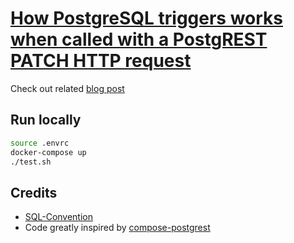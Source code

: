 # [How PostgreSQL triggers works when called with a PostgREST PATCH HTTP request](https://blog.fgribreau.com/2020/11/how-postgresql-triggers-works-when.html)


Check out related [blog post](https://blog.fgribreau.com/2020/11/how-postgresql-triggers-works-when.html)

## Run locally

```bash
source .envrc
docker-compose up
./test.sh
```


## Credits

- [SQL-Convention](https://github.com/FGRibreau/sql-convention/)
- Code greatly inspired by [compose-postgrest](https://github.com/mattddowney/compose-postgrest)
